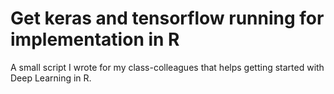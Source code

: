 # Get keras and tensorflow running for implementation in R
 A small script I wrote for my class-colleagues that helps getting started with Deep Learning in R.
